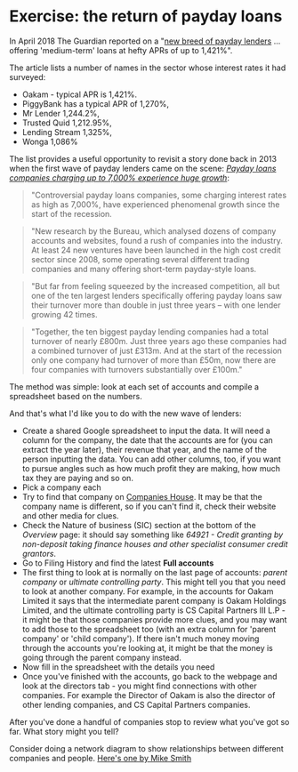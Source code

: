 # Exercise: the return of payday loans

In April 2018 The Guardian reported on a "[new breed of payday lenders](https://www.theguardian.com/money/2018/apr/14/wonga-mark-2-new-breed-of-payday-lenders-oakam) ... offering 'medium-term' loans at hefty APRs of up to 1,421%".

The article lists a number of names in the sector whose interest rates it had surveyed:

* Oakam - typical APR is 1,421%.
* PiggyBank has a typical APR of 1,270%, 
* Mr Lender 1,244.2%, 
* Trusted Quid 1,212.95%, 
* Lending Stream 1,325%, 
* Wonga 1,086%

The list provides a useful opportunity to revisit a story done back in 2013 when the first wave of payday lenders came on the scene: *[Payday loans companies charging up to 7,000% experience huge growth](https://www.thebureauinvestigates.com/stories/2013-09-05/payday-loans-companies-charging-up-to-7-000-experience-huge-growth)*:

> "Controversial payday loans companies, some charging interest rates as high as 7,000%, have experienced phenomenal growth since the start of the recession.

> "New research by the Bureau, which analysed dozens of company accounts and websites, found a rush of companies into the industry. At least 24 new ventures have been launched in the high cost credit sector since 2008, some operating several different trading companies and many offering short-term payday-style loans.

> "But far from feeling squeezed by the increased competition, all but one of the ten largest lenders specifically offering payday loans saw their turnover more than double in just three years – with one lender growing 42 times.

> "Together, the ten biggest payday lending companies had a total turnover of nearly £800m. Just three years ago these companies had a combined turnover of just £313m. And at the start of the recession only one company had turnover of more than £50m, now there are four companies with turnovers substantially over £100m."

The method was simple: look at each set of accounts and compile a spreadsheet based on the numbers. 

And that's what I'd like you to do with the new wave of lenders:

* Create a shared Google spreadsheet to input the data. It will need a column for the company, the date that the accounts are for (you can extract the year later), their revenue that year, and the name of the person inputting the data. You can add other columns, too, if you want to pursue angles such as how much profit they are making, how much tax they are paying and so on.
* Pick a company each
* Try to find that company on [Companies House](https://beta.companieshouse.gov.uk/). It may be that the company name is different, so if you can't find it, check their website and other media for clues.
* Check the Nature of business (SIC) section at the bottom of the *Overview* page: it should say something like *64921 - Credit granting by non-deposit taking finance houses and other specialist consumer credit grantors*. 
* Go to Filing History and find the latest **Full accounts**
* The first thing to look at is normally on the last page of accounts: *parent company* or *ultimate controlling party*. This might tell you that you need to look at another company. For example, in the accounts for Oakam Limited it says that the intermediate parent company is Oakam Holdings Limited, and the ultimate controlling party is CS Capital Partners III L.P - it might be that those companies provide more clues, and you may want to add those to the spreadsheet too (with an extra column for 'parent company' or 'child company'). If there isn't much money moving through the accounts you're looking at, it might be that the money is going through the parent company instead.
* Now fill in the spreadsheet with the details you need
* Once you've finished with the accounts, go back to the webpage and look at the directors tab - you might find connections with other companies. For example the Director of Oakam is also the director of other lending companies, and CS Capital Partners companies.

After you've done a handful of companies stop to review what you've got so far. What story might you tell?

Consider doing a network diagram to show relationships between different companies and people. [Here's one by Mike Smith](https://kumu.io/mikesjourno/payday-loan#map-ZrX2J1J0/elem-mn6UgZxY)
